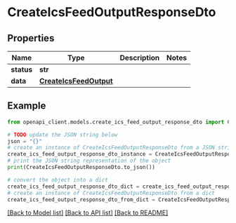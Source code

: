 # CreateIcsFeedOutputResponseDto


## Properties

Name | Type | Description | Notes
------------ | ------------- | ------------- | -------------
**status** | **str** |  | 
**data** | [**CreateIcsFeedOutput**](CreateIcsFeedOutput.md) |  | 

## Example

```python
from openapi_client.models.create_ics_feed_output_response_dto import CreateIcsFeedOutputResponseDto

# TODO update the JSON string below
json = "{}"
# create an instance of CreateIcsFeedOutputResponseDto from a JSON string
create_ics_feed_output_response_dto_instance = CreateIcsFeedOutputResponseDto.from_json(json)
# print the JSON string representation of the object
print(CreateIcsFeedOutputResponseDto.to_json())

# convert the object into a dict
create_ics_feed_output_response_dto_dict = create_ics_feed_output_response_dto_instance.to_dict()
# create an instance of CreateIcsFeedOutputResponseDto from a dict
create_ics_feed_output_response_dto_from_dict = CreateIcsFeedOutputResponseDto.from_dict(create_ics_feed_output_response_dto_dict)
```
[[Back to Model list]](../README.md#documentation-for-models) [[Back to API list]](../README.md#documentation-for-api-endpoints) [[Back to README]](../README.md)


